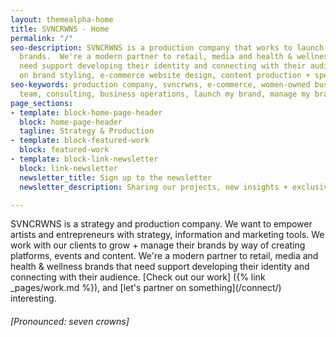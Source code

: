 ```yaml
---
layout: themealpha-home
title: SVNCRWNS - Home
permalink: "/"
seo-description: SVNCRWNS is a production company that works to launch and manage
  brands.  We're a modern partner to retail, media and health & wellness brands that
  need support developing their identity and connecting with their audience.  We focus
  on brand styling, e-commerce website design, content production + special projects.
seo-keywords: production company, svncrwns, e-commerce, women-owned businesses, creative
  team, consulting, business operations, launch my brand, manage my brand
page_sections:
- template: block-home-page-header
  block: home-page-header
  tagline: Strategy & Production
- template: block-featured-work
  block: featured-work
- template: block-link-newsletter
  block: link-newsletter
  newsletter_title: Sign up to the newsletter
  newsletter_description: Sharing our projects, new insights + exclusive content

---
```

SVNCRWNS is a strategy and production company.  We want to empower artists and entrepreneurs with strategy, information and marketing tools.  We work with our clients to grow + manage their brands by way of creating platforms, events and content.  We're a modern partner to retail, media and health & wellness brands that need support developing their identity and connecting with their audience.  \[Check out our work\] ({% link _pages/work.md %}), and \[let's partner on something\](/connect/) interesting. 

###### \[Pronounced: seven crowns\]